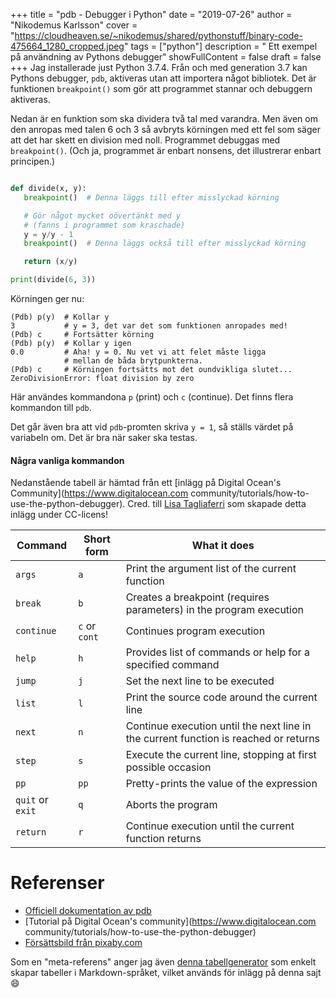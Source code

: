 +++
title = "pdb - Debugger i Python"
date = "2019-07-26"
author = "Nikodemus Karlsson"
cover = "https://cloudheaven.se/~nikodemus/shared/pythonstuff/binary-code-475664_1280_cropped.jpeg"
tags = ["python"]
description = " Ett exempel på användning av Pythons debugger"
showFullContent = false
draft = false
+++
Jag installerade just Python 3.7.4. Från och med generation 3.7 kan Pythons
debugger, `pdb`, aktiveras utan att importera något bibliotek.
Det är funktionen `breakpoint()` som gör att programmet stannar och debuggern
aktiveras.

Nedan är en funktion som ska dividera två tal med varandra. Men även om den
anropas med talen 6 och 3 så avbryts körningen med ett fel som säger att det
har skett en division med noll. Programmet debuggas med `breakpoint()`.
(Och ja, programmet är enbart nonsens, det illustrerar enbart principen.)

```python

def divide(x, y):
   breakpoint()  # Denna läggs till efter misslyckad körning

   # Gör något mycket oövertänkt med y
   # (fanns i programmet som kraschade)
   y = y/y - 1   
   breakpoint()  # Denna läggs också till efter misslyckad körning

   return (x/y)

print(divide(6, 3))
```
Körningen ger nu:
```
(Pdb) p(y)  # Kollar y      
3           # y = 3, det var det som funktionen anropades med!
(Pdb) c     # Fortsätter körning
(Pdb) p(y)  # Kollar y igen                                                                            
0.0         # Aha! y = 0. Nu vet vi att felet måste ligga
            # mellan de båda brytpunkterna.
(Pdb) c     # Körningen fortsätts mot det oundvikliga slutet...
ZeroDivisionError: float division by zero
```

Här användes kommandona `p` (print) och `c` (continue). Det finns flera
kommandon till `pdb`.

Det går även bra att vid `pdb`-promten skriva `y = 1`, så ställs värdet på
variabeln om. Det är bra när saker ska testas.
#### Några vanliga kommandon
Nedanstående tabell är hämtad från ett [inlägg på Digital Ocean's Community](https://www.digitalocean.com
community/tutorials/how-to-use-the-python-debugger).
Cred. till [Lisa Tagliaferri](https://www.digitalocean.com/community/users/ltagliaferri)
som skapade detta inlägg under CC-licens!

| **Command**      | **Short form** | **What it does**                                                                     |
|------------------|----------------|--------------------------------------------------------------------------------------|
| `args`           | `a`            | Print the argument list of the current function                                      |
| `break`          | `b`            | Creates a breakpoint (requires parameters) in the program execution                  |
| `continue`       | `c` or `cont`  | Continues program execution                                                          |
| `help`           | `h`            | Provides list of commands or help for a specified command                            |
| `jump`           | `j`            | Set the next line to be executed                                                     |
| `list`           | `l`            | Print the source code around the current line                                        |
| `next`           | `n`            | Continue execution until the next line in the current function is reached or returns |
| `step`           | `s`            | Execute the current line, stopping at first possible occasion                        |
| `pp`             | `pp`           | Pretty-prints the value of the expression                                            |
| `quit` or `exit` | `q`            | Aborts the program                                                                   |
| `return`         | `r`            | Continue execution until the current function returns                                |

# Referenser
* [Officiell dokumentation av pdb](https://docs.python.org/3/library/pdb.html)
* [Tutorial på Digital Ocean's community](https://www.digitalocean.com
community/tutorials/how-to-use-the-python-debugger)
* [Försättsbild från pixaby.com](https://pixabay.com/sv/illustrations/binär-kod-binära-binärt-system-byte-475664/)

Som en "meta-referens" anger jag även [denna tabellgenerator](https://www.tablesgenerator.com/markdown_tables)
som enkelt skapar tabeller i Markdown-språket, vilket används för inlägg på
denna sajt :smile:

